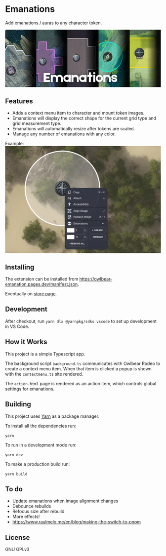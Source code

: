 # Emanations

Add emanations / auras to any character token.

![Interface](./docs/header.jpg)

## Features
- Adds a context menu item to character and mount token images.
- Emanations will display the correct shape for the current grid type and grid measurement type.
- Emanations will automatically resize after tokens are scaled.
- Manage any number of emanations with any color.

Example:
![Example](./docs/menu.png)

## Installing

The extension can be installed from https://owlbear-emanation.pages.dev/manifest.json.

Eventually on [store page](https://extensions.owlbear.rodeo/owlbear-emanation).

## Development

After checkout, run `yarn dlx @yarnpkg/sdks vscode` to set up development in VS Code.

## How it Works

This project is a simple Typescript app.

The background script `background.ts` communicates with Owlbear Rodeo to create a context menu item. When that item is clicked a popup is shown with the `contextmenu.ts` site rendered.

The `action.html` page is rendered as an action item, which controls global settings for emanations.

## Building

This project uses [Yarn](https://yarnpkg.com/) as a package manager.

To install all the dependencies run:

`yarn`

To run in a development mode run:

`yarn dev`

To make a production build run:

`yarn build`

## To do
- Update emanations when image alignment changes
- Debounce rebuilds
- Refocus size after rebuild
- More effects!
- https://www.raulmelo.me/en/blog/making-the-switch-to-pnpm

## License

GNU GPLv3
